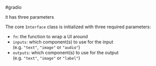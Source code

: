 #gradio 

it has three parameters


The core `Interface` class is initialized with three required parameters:

-   `fn`: the function to wrap a UI around
-   `inputs`: which component(s) to use for the input (e.g. `"text"`, `"image"` or `"audio"`)
-   `outputs`: which component(s) to use for the output (e.g. `"text"`, `"image"` or `"label"`)
